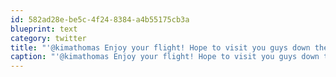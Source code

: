```yaml
---
id: 582ad28e-be5c-4f24-8384-a4b55175cb3a
blueprint: text
category: twitter
title: "'@kimathomas Enjoy your flight! Hope to visit you guys down there soon."
caption: "'@kimathomas Enjoy your flight! Hope to visit you guys down there soon."
---
```

